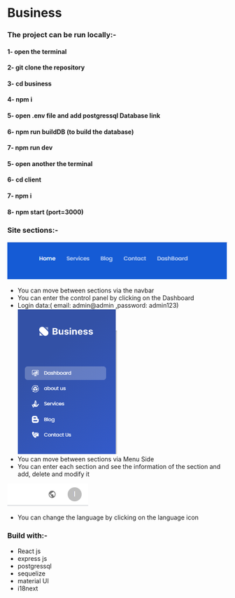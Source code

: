 # Business


### The project can be run locally:-
#### 1- open the terminal
#### 2- git clone the repository
#### 3- cd business
#### 4- npm i
#### 5- open .env file and add postgressql Database link
#### 6- npm run buildDB (to build the database)
#### 7- npm run dev
#### 5- open another  the terminal
#### 6- cd client
#### 7-  npm i
#### 8- npm start (port=3000)


### Site sections:-
![](img/1.png)
* You can move between sections via the navbar
* You can enter the control panel by clicking on the Dashboard
* Login data:( email: admin@admin ,password: admin123)
![](img/2.png)
* You can move between sections via Menu Side
* You can enter each section and see the information of the section and add, delete and modify it

![](img/3.png)
* You can change the language by clicking on the language icon

### Build with:-
* React js
* express js 
* postgressql
* sequelize
* material UI
* i18next






